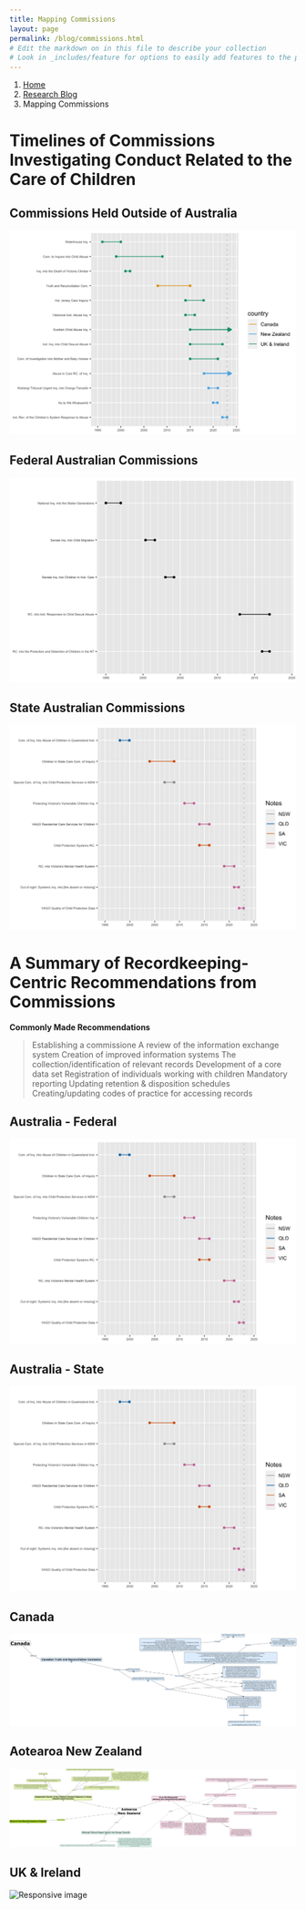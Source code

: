 ```yaml
---
title: Mapping Commissions
layout: page
permalink: /blog/commissions.html
# Edit the markdown on in this file to describe your collection
# Look in _includes/feature for options to easily add features to the page
---
```


<nav style="--bs-breadcrumb-divider: url(&#34;data:image/svg+xml,%3Csvg xmlns='http://www.w3.org/2000/svg' width='8' height='8'%3E%3Cpath d='M2.5 0L1 1.5 3.5 4 1 6.5 2.5 8l4-4-4-4z' fill='currentColor'/%3E%3C/svg%3E&#34;);" aria-label="breadcrumb">
  <ol class="breadcrumb">
    <li class="breadcrumb-item"><a href="#">Home</a></li>
    <li class="breadcrumb-item"><a href="/blog.html">Research Blog</a></li>
    <li class="breadcrumb-item active" aria-current="page">Mapping Commissions</li>
  </ol>
</nav>

# Timelines of Commissions Investigating Conduct Related to the Care of Children

## Commissions Held Outside of Australia

<img src="https://raw.githubusercontent.com/mxballin/recordkeeping-governance/main/commissionsviz_files/figure-html/int-commissions-1.png" class="img-fluid" alt="Responsive image">

## Federal Australian Commissions
<img src="https://raw.githubusercontent.com/mxballin/recordkeeping-governance/main/commissionsviz_files/figure-html/federal-commissions-1.png" class="img-fluid" alt="Responsive image">

## State Australian Commissions
<img src="https://raw.githubusercontent.com/mxballin/recordkeeping-governance/main/commissionsviz_files/figure-html/state-commissions-1.png" class="img-fluid" alt="Responsive image">


# A Summary of Recordkeeping-Centric Recommendations from Commissions

**Commonly Made Recommendations**
> Establishing a commissione
> A review of the information exchange system
> Creation of improved information systems
> The collection/identification of relevant records
> Development of a core data set
> Registration of individuals working with children
> Mandatory reporting
> Updating retention & disposition schedules
> Creating/updating codes of practice for accessing records

## Australia - Federal
<img src="https://raw.githubusercontent.com/mxballin/recordkeeping-governance/main/commissionsviz_files/figure-html/state-commissions-1.png" class="img-fluid" alt="Responsive image">

## Australia - State
<img src="https://raw.githubusercontent.com/mxballin/recordkeeping-governance/main/commissionsviz_files/figure-html/state-commissions-1.png" class="img-fluid" alt="Responsive image">

## Canada
<img src="https://github.com/mxballin/recordkeeping-governance/blob/main/objects/Canada.png" class="img-fluid" alt="Responsive image">

## Aotearoa New Zealand
<img src="https://github.com/mxballin/recordkeeping-governance/blob/main/objects/AotearoaNewZealand.png" class="img-fluid" alt="Responsive image">

## UK & Ireland
<img src="https://github.com/mxballin/recordkeeping-governance/blob/main/objects/UK.png" class="img-fluid" alt="Responsive image">